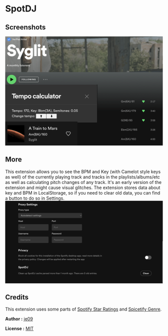 # SpotDJ

## Screenshots

![](./images/screen.png)

## More

This extension allows you to see the BPM and Key (with Camelot style keys as well) of the currently playing track 
and tracks in the playlists/albums/etc as well as calculating pitch changes of any track.
It's an early version of the extension and might cause visual glitches.
The extension stores data about key and BPM in LocalStorage, so if you need to clear old data, you can find a 
button to do so in Settings.
![](./images/settings.png)

## Credits
This extension uses some parts of [Spotify Star Ratings](https://github.com/duffey/spotify-star-ratings) and [Spicetify Genre](https://github.com/Shinyhero36/Spicetify-Genre).

**Author :** [je09](https://github.com/je09)

**License :** [MIT](https://github.com/git/git-scm.com/blob/main/MIT-LICENSE.txt)

